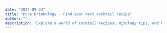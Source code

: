 ```yaml
---
date: "2024-09-23"
title: "Pure Drinkology - Find your next cocktail recipe"
author: ""
description: "Explore a world of cocktail recipes, mixology tips, and bar essentials at Pure Drinkology. From classic to creative cocktails, elevate your home bar experience with our comprehensive guides and vibrant community. Discover, mix, and master the art of the perfect drink."
---
```

